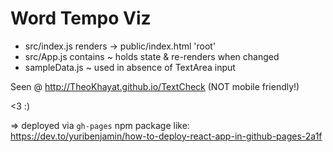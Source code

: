 # Word Tempo Viz

- src/index.js renders <MainViz /> -> public/index.html 'root'
- src/App.js contains <MainViz /> ~ holds state & re-renders when changed
- sampleData.js ~ used in absence of TextArea input

Seen @ http://TheoKhayat.github.io/TextCheck
(NOT mobile friendly!)

<3 :)

=> deployed via `gh-pages` npm package like: https://dev.to/yuribenjamin/how-to-deploy-react-app-in-github-pages-2a1f